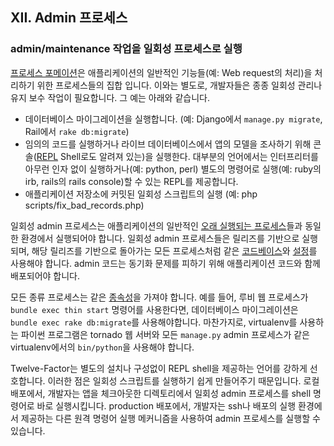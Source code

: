 ## XII. Admin 프로세스
### admin/maintenance 작업을 일회성 프로세스로 실행

[프로세스 포메이션](./concurrency)은 애플리케이션의 일반적인 기능들(예: Web request의 처리)을 처리하기 위한 프로세스들의 집합 입니다. 이와는 별도로, 개발자들은 종종 일회성 관리나 유지 보수 작업이 필요합니다. 그 예는 아래와 같습니다.

* 데이터베이스 마이그레이션을 실행합니다. (예: Django에서 `manage.py migrate`, Rail에서 `rake db:migrate`)
* 임의의 코드를 실행하거나 라이브 데이터베이스에서 앱의 모델을 조사하기 위해 콘솔([REPL](http://en.wikipedia.org/wiki/Read-eval-print_loop) Shell로도 알려져 있는)을 실행한다. 대부분의 언어에서는 인터프리터를 아무런 인자 없이 실행하거나(예: python, perl) 별도의 명령어로 실행(예: ruby의 irb, rails의 rails console)할 수 있는 REPL를 제공합니다.
* 애플리케이션 저장소에 커밋된 일회성 스크립트의 실행 (예: php scripts/fix_bad_records.php)

일회성 admin 프로세스는 애플리케이션의 일반적인 [오래 실행되는 프로세스](./processes)들과 동일한 환경에서 실행되어야 합니다. 일회성 admin 프로세스들은 릴리즈를 기반으로 실행되며, 해당 릴리즈를 기반으로 돌아가는 모든 프로세스처럼 같은 [코드베이스](./codebase)와 [설정](./config)를 사용해야 합니다. admin 코드는 동기화 문제를 피하기 위해 애플리케이션 코드와 함께 배포되어야 합니다.

모든 종류 프로세스는 같은 [종속성](./dependencies)을 가져야 합니다. 예를 들어, 
루비 웹 프로세스가 `bundle exec thin start` 명령어를 사용한다면, 데이터베이스 마이그레이션은 `bundle exec rake db:migrate`를 사용해야합니다. 마찬가지로, virtualenv를 사용하는 파이썬 프로그램은 tornado 웹 서버와 모든 `manage.py`  admin 프로세스가 같은 virtualenv에서의 `bin/python`을 사용해야 합니다.

Twelve-Factor는 별도의 설치나 구성없이 REPL shell을 제공하는 언어를 강하게 선호합니다. 이러한 점은 일회성 스크립트를 실행하기 쉽게 만들어주기 때문입니다. 로컬 배포에서, 개발자는 앱을 체크아웃한 디렉토리에서 일회성 admin 프로세스를 shell 명령어로 바로 실행시킵니다. production 배포에서, 개발자는 ssh나 배포의 실행 환경에서 제공하는 다른 원격 명령어 실행 메커니즘을 사용하여 admin 프로세스를 실행할 수 있습니다. 